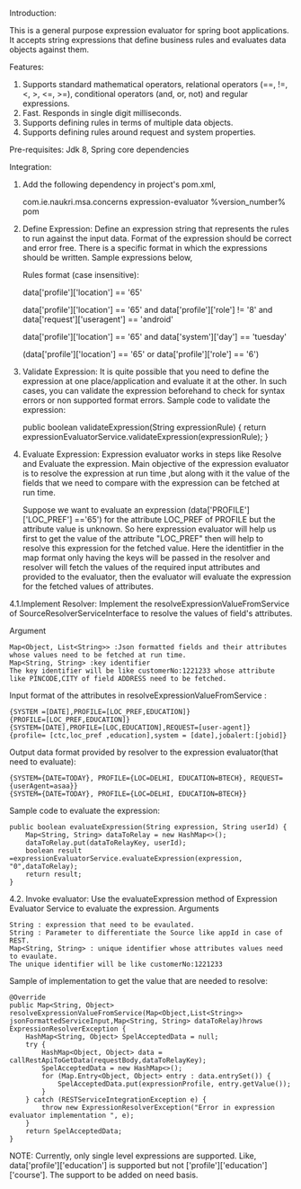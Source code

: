 Introduction:

This is a general purpose expression evaluator for spring boot applications. It accepts string expressions that define business rules and evaluates data objects against them.

Features:
1. Supports standard mathematical operators, relational operators (==, !=, <, >, <=, >=), conditional operators (and, or, not) and regular expressions.
2. Fast. Responds in single digit milliseconds.
3. Supports defining rules in terms of multiple data objects. 
4. Supports defining rules around request and system properties.

 
Pre-requisites: Jdk 8, Spring core dependencies

Integration:

1. Add the following dependency in project's pom.xml,

	 <dependency>
   		<groupId>com.ie.naukri.msa.concerns</groupId>
    		<artifactId>expression-evaluator</artifactId>
    		<version>%version_number%</version>
    		<type>pom</type>
	 </dependency>

2. Define Expression: Define an expression string that represents the rules to run against the input data. Format of the expression should be correct and error free. There is a specific format in which the expressions should be written. Sample expressions below,

    Rules format (case insensitive):
    
	data['profile']['location'] == '65'
	
	data['profile']['location'] == '65' and data['profile']['role'] != '8' and data['request']['useragent'] == 'android'
	
	data['profile']['location'] == '65' and data['system']['day'] == 'tuesday'
	
	(data['profile']['location'] == '65' or data['profile']['role'] == '6')

3. Validate Expression: It is quite possible that you need to define the expression at one place/application and evaluate it at the other. In such cases, you can validate the expression beforehand to check for syntax errors or non supported format errors. Sample code to validate the expression:
	
	public boolean validateExpression(String expressionRule) {
			return 	expressionEvaluatorService.validateExpression(expressionRule);
	}
		
4. Evaluate Expression: Expression evaluator works in steps like Resolve and Evaluate the expression. Main objective of the expression evaluator is to resolve the expression at run time ,but along with it the value of the fields that we need to compare with the expression can be fetched at run time.

	Suppose we want to evaluate an expression (data['PROFILE']['LOC_PREF'] =='65') for the attribute LOC_PREF of PROFILE but the attribute value is unknown. So here expression evaluator will help us first to get the value of the attribute "LOC_PREF" then will help to resolve this expression for the fetched value. Here the identitfier in the map format only having the keys will be passed in the resolver and resolver will fetch the values of the required input attributes and provided to the evaluator, then the evaluator will evaluate the expression for the fetched values of attributes.
	
4.1.Implement Resolver: Implement the resolveExpressionValueFromService of SourceResolverServiceInterface to resolve the values of field's attributes.
   
Argument 
   
    Map<Object, List<String>> :Json formatted fields and their attributes whose values need to be fetched at run time. 
    Map<String, String>	:key identifier 
    The key identifier will be like customerNo:1221233 whose attribute like PINCODE,CITY of field ADDRESS need to be fetched.
	
Input format of the attributes in resolveExpressionValueFromService :
   
    {SYSTEM =[DATE],PROFILE=[LOC_PREF,EDUCATION]}
    {PROFILE=[LOC_PREF,EDUCATION]}
    {SYSTEM=[DATE],PROFILE=[LOC,EDUCATION],REQUEST=[user-agent]}
    {profile= [ctc,loc_pref ,education],system = [date],jobalert:[jobid]}	

Output data format provided by resolver to the expression evaluator(that need to evaluate):
   
    {SYSTEM={DATE=TODAY}, PROFILE={LOC=DELHI, EDUCATION=BTECH}, REQUEST={userAgent=asaa}}
    {SYSTEM={DATE=TODAY}, PROFILE={LOC=DELHI, EDUCATION=BTECH}}
	
Sample code to evaluate the expression:

	public boolean evaluateExpression(String expression, String userId) {
		Map<String, String> dataToRelay = new HashMap<>();
		dataToRelay.put(dataToRelayKey, userId);
		boolean result =expressionEvaluatorService.evaluateExpression(expression, "0",dataToRelay);
		return result;
	}
	
4.2. Invoke evaluator: Use the evaluateExpression method of Expression Evaluator Service to evaluate the expression.
Arguments

    String : expression that need to be evaulated.
    String : Parameter to differentiate the Source like appId in case of REST.
    Map<String, String> : unique identifier whose attributes values need to evaulate.
	The unique identifier will be like customerNo:1221233 
	
Sample of implementation to get the value that are needed to resolve:

	@Override
	public Map<String, Object> resolveExpressionValueFromService(Map<Object,List<String>> jsonFormattedServiceInput,Map<String, String> dataToRelay)hrows ExpressionResolverException {
		HashMap<String, Object> SpelAcceptedData = null;
		try {
	    	HashMap<Object, Object> data = callRestApiToGetData(requestBody,dataToRelayKey);
	    	SpelAcceptedData = new HashMap<>();
			for (Map.Entry<Object, Object> entry : data.entrySet()) {
		    	SpelAcceptedData.put(expressionProfile, entry.getValue());
			}
		} catch (RESTServiceIntegrationException e) {
			throw new ExpressionResolverException("Error in expression evaluator implementation ", e);
		}
		return SpelAcceptedData;
	}

NOTE: Currently, only single level expressions are supported. Like, data['profile']['education'] is supported but not ['profile']['education']['course']. The support to be added on need basis.


